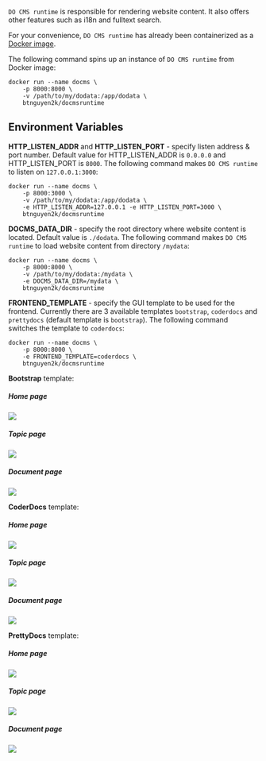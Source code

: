 `DO CMS runtime` is responsible for rendering website content. It also offers other features such as i18n and fulltext search.

For your convenience, `DO CMS runtime` has already been containerized as a [Docker image](https://hub.docker.com/r/btnguyen2k/docmsruntime).

The following command spins up an instance of `DO CMS runtime` from Docker image:

```shell
docker run --name docms \
    -p 8000:8000 \
    -v /path/to/my/dodata:/app/dodata \
    btnguyen2k/docmsruntime
```

## Environment Variables

**HTTP_LISTEN_ADDR** and **HTTP_LISTEN_PORT** - specify listen address & port number. Default value for HTTP_LISTEN_ADDR is `0.0.0.0` and HTTP_LISTEN_PORT is `8000`. The following command makes `DO CMS runtime` to listen on `127.0.0.1:3000`:
```shell
docker run --name docms \
    -p 8000:3000 \
    -v /path/to/my/dodata:/app/dodata \
    -e HTTP_LISTEN_ADDR=127.0.0.1 -e HTTP_LISTEN_PORT=3000 \
    btnguyen2k/docmsruntime
```

**DOCMS_DATA_DIR** - specify the root directory where website content is located. Default value is `./dodata`. The following command makes `DO CMS runtime` to load website content from directory `/mydata`:
```shell
docker run --name docms \
    -p 8000:8000 \
    -v /path/to/my/dodata:/mydata \
    -e DOCMS_DATA_DIR=/mydata \
    btnguyen2k/docmsruntime
```

**FRONTEND_TEMPLATE** - specify the GUI template to be used for the frontend. Currently there are 3 available templates `bootstrap`, `coderdocs` and `prettydocs` (default template is `bootstrap`). The following command switches the template to `coderdocs`:
```shell
docker run --name docms \
    -p 8000:8000 \
    -e FRONTEND_TEMPLATE=coderdocs \
    btnguyen2k/docmsruntime
```

**Bootstrap** template:

<div class="row row-cols-1 row-cols-md-3">
    <div class="col pb-2">
        <div class="card">
            <h5 class="card-header">Home page</h5>
            <div class="card-body">
                <a href="bootstrap1.png" target="_blank"><img src="bootstrap1.png" /></a>
            </div>
        </div>
    </div><!-- col -->
    <div class="col pb-2">
        <div class="card">
            <h5 class="card-header">Topic page</h5>
            <div class="card-body">
                <a href="bootstrap2.png" target="_blank"><img src="bootstrap2.png" /></a>
            </div>
        </div>
    </div><!-- col -->
    <div class="col pb-2">
        <div class="card">
            <h5 class="card-header">Document page</h5>
            <div class="card-body">
                <a href="bootstrap3.png" target="_blank"><img src="bootstrap3.png" /></a>
            </div>
        </div>
    </div><!-- col -->
</div>

**CoderDocs** template:

<div class="row row-cols-1 row-cols-md-3">
    <div class="col pb-2">
        <div class="card">
            <h5 class="card-header">Home page</h5>
            <div class="card-body">
                <a href="coderdocs1.png" target="_blank"><img src="coderdocs1.png" /></a>
            </div>
        </div>
    </div><!-- col -->
    <div class="col pb-2">
        <div class="card">
            <h5 class="card-header">Topic page</h5>
            <div class="card-body">
                <a href="coderdocs2.png" target="_blank"><img src="coderdocs2.png" /></a>
            </div>
        </div>
    </div><!-- col -->
    <div class="col pb-2">
        <div class="card">
            <h5 class="card-header">Document page</h5>
            <div class="card-body">
                <a href="coderdocs3.png" target="_blank"><img src="coderdocs3.png" /></a>
            </div>
        </div>
    </div><!-- col -->
</div>

**PrettyDocs** template:

<div class="row row-cols-1 row-cols-md-3">
    <div class="col pb-2">
        <div class="card">
            <h5 class="card-header">Home page</h5>
            <div class="card-body">
                <a href="prettydocs1.png" target="_blank"><img src="prettydocs1.png" /></a>
            </div>
        </div>
    </div><!-- col -->
    <div class="col pb-2">
        <div class="card">
            <h5 class="card-header">Topic page</h5>
            <div class="card-body">
                <a href="prettydocs2.png" target="_blank"><img src="prettydocs2.png" /></a>
            </div>
        </div>
    </div><!-- col -->
    <div class="col pb-2">
        <div class="card">
            <h5 class="card-header">Document page</h5>
            <div class="card-body">
                <a href="prettydocs3.png" target="_blank"><img src="prettydocs3.png" /></a>
            </div>
        </div>
    </div><!-- col -->
</div>
